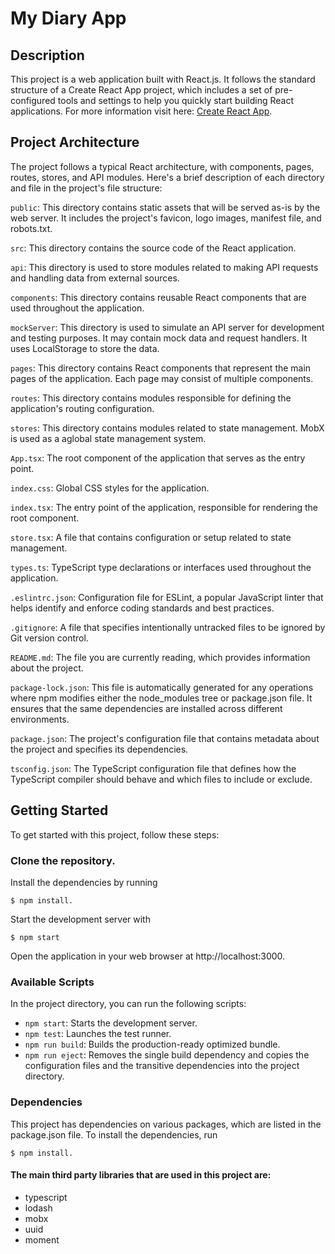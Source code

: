 # My Diary App
## Description
This project is a web application built with React.js. It follows the standard structure of a Create React App project, which includes a set of pre-configured tools and settings to help you quickly start building React applications.
For more information visit here: [Create React App](https://github.com/facebook/create-react-app).

## Project Architecture
The project follows a typical React architecture, with components, pages, routes, stores, and API modules. Here's a brief description of each directory and file in the project's file structure:

`public`: This directory contains static assets that will be served as-is by the web server. It includes the project's favicon, logo images, manifest file, and robots.txt.

`src`: This directory contains the source code of the React application.

`api`: This directory is used to store modules related to making API requests and handling data from external sources.

`components`: This directory contains reusable React components that are used throughout the application.

`mockServer`: This directory is used to simulate an API server for development and testing purposes. It may contain mock data and request handlers. It uses LocalStorage to store the data.

`pages`: This directory contains React components that represent the main pages of the application. Each page may consist of multiple components.

`routes`: This directory contains modules responsible for defining the application's routing configuration.

`stores`: This directory contains modules related to state management. MobX is used as a aglobal state management system.

`App.tsx`: The root component of the application that serves as the entry point.

`index.css`: Global CSS styles for the application.

`index.tsx`: The entry point of the application, responsible for rendering the root component.

`store.tsx`: A file that contains configuration or setup related to state management.

`types.ts`: TypeScript type declarations or interfaces used throughout the application.

`.eslintrc.json`: Configuration file for ESLint, a popular JavaScript linter that helps identify and enforce coding standards and best practices.

`.gitignore`: A file that specifies intentionally untracked files to be ignored by Git version control.

`README.md`: The file you are currently reading, which provides information about the project.

`package-lock.json`: This file is automatically generated for any operations where npm modifies either the node_modules tree or package.json file. It ensures that the same dependencies are installed across different environments.

`package.json`: The project's configuration file that contains metadata about the project and specifies its dependencies.

`tsconfig.json`: The TypeScript configuration file that defines how the TypeScript compiler should behave and which files to include or exclude.

## Getting Started
To get started with this project, follow these steps:

### Clone the repository.
Install the dependencies by running 

    $ npm install.
Start the development server with 

    $ npm start
Open the application in your web browser at http://localhost:3000.
### Available Scripts
In the project directory, you can run the following scripts:

* `npm start`: Starts the development server.
* `npm test`: Launches the test runner.
* `npm run build`: Builds the production-ready optimized bundle.
* `npm run eject`: Removes the single build dependency and copies the configuration files and the transitive dependencies into the project directory.

### Dependencies
This project has dependencies on various packages, which are listed in the package.json file. To install the dependencies, run 

    $ npm install.

#### The main third party libraries that are used in this project are:
 - typescript
 - lodash
 - mobx
 - uuid
 - moment
